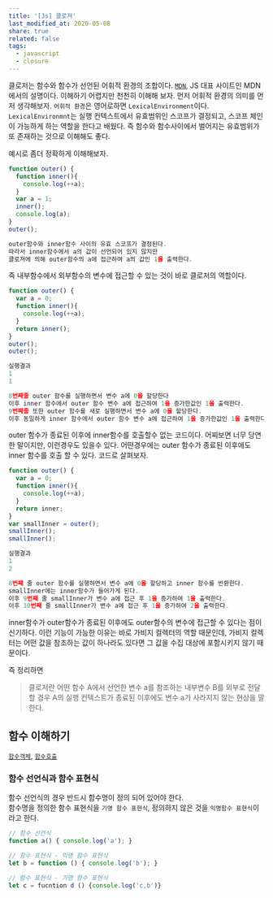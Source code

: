 ```yaml
---
title: '[Js] 클로져'
last_modified_at: 2020-05-08
share: true
related: false
tags:
  - javascript
  - closure
---
```


클로저는 함수와 함수가 선언된 어휘적 환경의 조합이다. [`MDN`](https://developer.mozilla.org/ko/docs/Web/JavaScript/Guide/Closures),
JS 대표 사이트인 MDN에서의 설명이다. 이해하기 어렵지만 천천히 이해해 보자. 먼저 어휘적 환경의 의미를 먼저 생각해보자. `어휘적 환경`은 영어로하면 `LexicalEnvironment`이다. `LexicalEnvironmnt`는 실행 컨텍스트에서 유효범위인 스코프가 결정되고, 스코프 체인이 가능하게 하는 역할을 한다고 배웠다. 즉 함수와 함수사이에서 벌어지는 유효범위가 또 존재하는 것으로 이해해도 좋다. 

예시로 좀더 정확하게 이해해보자. 

```javascript
function outer() {
  function inner(){
    console.log(++a);
  }
  var a = 1;
  inner();
  console.log(a);
}
outer(); 

outer함수와 inner함수 사이의 유효 스코프가 결정된다.  
따라서 inner함수에서 a의 값이 선언되어 있지 않지만 
클로져에 의해 outer함수의 a에 접근하여 a의 값인 1을 출력한다.  
```

즉 내부함수에서 외부함수의 변수에 접근할 수 있는 것이 바로 클로저의 역할이다.

```javascript
function outer() {
  var a = 0;
  function inner(){
    console.log(++a);
  }
  return inner();
}
outer(); 
outer();

실행결과 
1
1

8번째줄 outer 함수를 실행하면서 변수 a에 0을 할당한다 
이후 inner 함수에서 outer 함수 변수 a에 접근하여 1을 증가한값인 1을 출력한다. 
9번째줄 또한 outer 함수를 새로 실행하면서 변수 a에 0을 할당한다.
이후 동일하게 inner 함수에서 outer 함수 변수 a에 접근하여 1을 증가한값인 1을 출력한다. 
```

outer 함수가 종료된 이후에 inner함수를 호출할수 없는 코드이다. 
어찌보면 너무 당연한 말이지만, 이런경우도 있을수 있다. 
어떤경우에는 outer 함수가 종료된 이후에도 inner 함수를 호출 할 수 있다.
코드로 살펴보자. 

```javascript
function outer() {
  var a = 0;
  function inner(){
    console.log(++a);
  }
  return inner;
}
var smallInner = outer(); 
smallInner();
smallInner();

실행결과
1
2

8번째 줄 outer 함수를 실행하면서 변수 a에 0을 할당하고 inner 함수를 반환한다.
smallInner에는 inner함수가 들어가게 된다. 
이후 9번째 줄 smallInner가 변수 a에 접근 후 1을 증가하여 1을 출력한다. 
이후 10번째 줄 smallInner가 변수 a에 접근 후 1을 증가하여 2을 출력한다.
```
 inner함수가 outer함수가 종료된 이후에도 outer함수의 변수에 접근할 수 있다는 점이 신기하다.
 이런 기능이 가능한 이유는 바로 가비지 컬렉터의 역할 때문인데, 가비지 컬렉터는 어떤 값을 참조하는
 값이 하나라도 있다면 그 값을 수집 대상에 포함시키지 않기 때문이다.

즉 정리하면 
> 클로저란 어떤 함수 A에서 선언한 변수 a를 참조하는 내부변수 B를 외부로 전달할 경우
> A의 실행 컨텍스트가 종료된 이후에도 변수 a가 사라지지 않는 현상을 말한다.



## 함수 이해하기
[`함수객체`](https://meetup.toast.com/posts/118), [`함수호출`](https://meetup.toast.com/posts/123)  

### 함수 선언식과 함수 표현식
함수 선언식의 경우 반드시 함수명이 정의 되어 있어야 한다.  
함수명을 정의한 함수 표현식을 `기명 함수 표현식`, 정의하지 않은 것을 `익명함수 표현식`이라고 한다. 

```javascript 
// 함수 선언식 
function a() { console.log('a'); } 

// 함수 표현식 - 익명 함수 표현식
let b = function () { console.log('b'); }

// 함수 표현식 - 기명 함수 표현식
let c = fucntion d () {console.log('c,b')}
```
